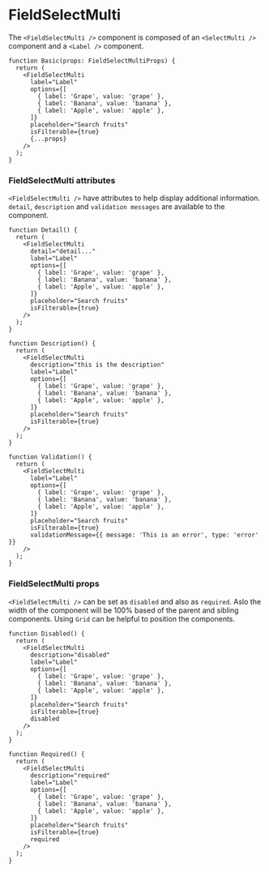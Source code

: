 # FieldSelectMulti

The `<FieldSelectMulti />` component is composed of an `<SelectMulti />` component and a `<Label />` component.

```tsx
function Basic(props: FieldSelectMultiProps) {
  return (
    <FieldSelectMulti
      label="Label"
      options={[
        { label: 'Grape', value: 'grape' },
        { label: 'Banana', value: 'banana' },
        { label: 'Apple', value: 'apple' },
      ]}
      placeholder="Search fruits"
      isFilterable={true}
      {...props}
    />
  );
}
```

### FieldSelectMulti attributes

`<FieldSelectMulti />` have attributes to help display additional information. `detail`, `description` and `validation messages` are available to the component.

```tsx
function Detail() {
  return (
    <FieldSelectMulti
      detail="detail..."
      label="Label"
      options={[
        { label: 'Grape', value: 'grape' },
        { label: 'Banana', value: 'banana' },
        { label: 'Apple', value: 'apple' },
      ]}
      placeholder="Search fruits"
      isFilterable={true}
    />
  );
}
```

```tsx
function Description() {
  return (
    <FieldSelectMulti
      description="this is the description"
      label="Label"
      options={[
        { label: 'Grape', value: 'grape' },
        { label: 'Banana', value: 'banana' },
        { label: 'Apple', value: 'apple' },
      ]}
      placeholder="Search fruits"
      isFilterable={true}
    />
  );
}
```

```tsx
function Validation() {
  return (
    <FieldSelectMulti
      label="Label"
      options={[
        { label: 'Grape', value: 'grape' },
        { label: 'Banana', value: 'banana' },
        { label: 'Apple', value: 'apple' },
      ]}
      placeholder="Search fruits"
      isFilterable={true}
      validationMessage={{ message: 'This is an error', type: 'error' }}
    />
  );
}
```

### FieldSelectMulti props

`<FieldSelectMulti />` can be set as `disabled` and also as `required`. Aslo the width of the component will be 100% based of the parent and sibling components. Using `Grid` can be helpful to position the components.

```tsx
function Disabled() {
  return (
    <FieldSelectMulti
      description="disabled"
      label="Label"
      options={[
        { label: 'Grape', value: 'grape' },
        { label: 'Banana', value: 'banana' },
        { label: 'Apple', value: 'apple' },
      ]}
      placeholder="Search fruits"
      isFilterable={true}
      disabled
    />
  );
}
```

```tsx
function Required() {
  return (
    <FieldSelectMulti
      description="required"
      label="Label"
      options={[
        { label: 'Grape', value: 'grape' },
        { label: 'Banana', value: 'banana' },
        { label: 'Apple', value: 'apple' },
      ]}
      placeholder="Search fruits"
      isFilterable={true}
      required
    />
  );
}
```
